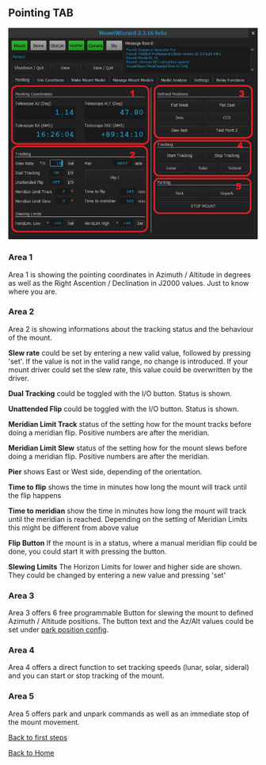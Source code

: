 ## Pointing TAB

<img src="../pics/tab_pointing.png"/>

### Area 1
Area 1 is showing the pointing coordinates in Azimuth / Altitude in degrees as well as the Right Ascention / Declination in J2000 values.
Just to know where you are.

### Area 2
Area 2 is showing informations about the tracking status and the behaviour of the mount.

<b>Slew rate</b> could be set by entering a new valid value, followed by pressing 'set'. If the value is not in the valid range, no change is
introduced. If your mount driver could set the slew rate, this value could be overwritten by the driver.

<b>Dual Tracking</b> could be toggled with the I/O button. Status is shown.

<b>Unattended Flip</b> could be toggled with the I/O button. Status is shown.

<b>Meridian Limit Track</b> status of the setting how for the mount tracks before doing a meridian flip. Positive numbers are after the meridian.

<b>Meridian Limit Slew</b> status of the setting how for the mount slews before doing a meridian flip. Positive numbers are after the meridian.

<b>Pier</b> shows East or West side, depending of the orientation.

<b>Time to flip</b> shows the time in minutes how long the mount will track until the flip happens

<b>Time to meridian</b> show the time in minutes how long the mount will track until the meridian is reached. Depending on the setting of Meridian Limits this
might be different from above value

<b>Flip Button</b> If the mount is in a status, where a manual meridian flip could be done, you could start it with pressing the button.

<b>Slewing Limits</b> The Horizon Limits for lower and higher side are shown. They could be changed by entering a new value and pressing 'set'

### Area 3
Area 3 offers 6 free programmable Button for slewing the mount to defined Azimuth / Altitude positions. The button text and the Az/Alt
values could be set under [park position config](settings3.md).

### Area 4
Area 4 offers a direct function to set tracking speeds (lunar, solar, sideral) and you can start or stop tracking of the mount.

### Area 5
Area 5 offers park and unpark commands as well as an immediate stop of the mount movement.

[Back to first steps](firststeps.md)

[Back to Home](home.md)
